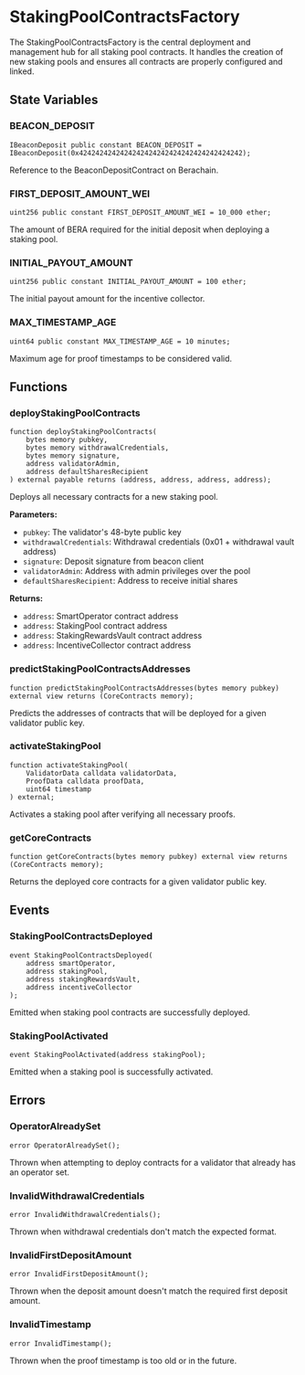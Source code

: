 <script setup>
  import config from '@berachain/config/constants.json';
</script>

# StakingPoolContractsFactory

The StakingPoolContractsFactory is the central deployment and management hub for all staking pool contracts. It handles the creation of new staking pools and ensures all contracts are properly configured and linked.

## State Variables

### BEACON_DEPOSIT

```solidity
IBeaconDeposit public constant BEACON_DEPOSIT = IBeaconDeposit(0x4242424242424242424242424242424242424242);
```

Reference to the BeaconDepositContract on Berachain.

### FIRST_DEPOSIT_AMOUNT_WEI

```solidity
uint256 public constant FIRST_DEPOSIT_AMOUNT_WEI = 10_000 ether;
```

The amount of BERA required for the initial deposit when deploying a staking pool.

### INITIAL_PAYOUT_AMOUNT

```solidity
uint256 public constant INITIAL_PAYOUT_AMOUNT = 100 ether;
```

The initial payout amount for the incentive collector.

### MAX_TIMESTAMP_AGE

```solidity
uint64 public constant MAX_TIMESTAMP_AGE = 10 minutes;
```

Maximum age for proof timestamps to be considered valid.

## Functions

### deployStakingPoolContracts

```solidity
function deployStakingPoolContracts(
    bytes memory pubkey,
    bytes memory withdrawalCredentials,
    bytes memory signature,
    address validatorAdmin,
    address defaultSharesRecipient
) external payable returns (address, address, address, address);
```

Deploys all necessary contracts for a new staking pool.

**Parameters:**

- `pubkey`: The validator's 48-byte public key
- `withdrawalCredentials`: Withdrawal credentials (0x01 + withdrawal vault address)
- `signature`: Deposit signature from beacon client
- `validatorAdmin`: Address with admin privileges over the pool
- `defaultSharesRecipient`: Address to receive initial shares

**Returns:**

- `address`: SmartOperator contract address
- `address`: StakingPool contract address
- `address`: StakingRewardsVault contract address
- `address`: IncentiveCollector contract address

### predictStakingPoolContractsAddresses

```solidity
function predictStakingPoolContractsAddresses(bytes memory pubkey) external view returns (CoreContracts memory);
```

Predicts the addresses of contracts that will be deployed for a given validator public key.

### activateStakingPool

```solidity
function activateStakingPool(
    ValidatorData calldata validatorData,
    ProofData calldata proofData,
    uint64 timestamp
) external;
```

Activates a staking pool after verifying all necessary proofs.

### getCoreContracts

```solidity
function getCoreContracts(bytes memory pubkey) external view returns (CoreContracts memory);
```

Returns the deployed core contracts for a given validator public key.

## Events

### StakingPoolContractsDeployed

```solidity
event StakingPoolContractsDeployed(
    address smartOperator,
    address stakingPool,
    address stakingRewardsVault,
    address incentiveCollector
);
```

Emitted when staking pool contracts are successfully deployed.

### StakingPoolActivated

```solidity
event StakingPoolActivated(address stakingPool);
```

Emitted when a staking pool is successfully activated.

## Errors

### OperatorAlreadySet

```solidity
error OperatorAlreadySet();
```

Thrown when attempting to deploy contracts for a validator that already has an operator set.

### InvalidWithdrawalCredentials

```solidity
error InvalidWithdrawalCredentials();
```

Thrown when withdrawal credentials don't match the expected format.

### InvalidFirstDepositAmount

```solidity
error InvalidFirstDepositAmount();
```

Thrown when the deposit amount doesn't match the required first deposit amount.

### InvalidTimestamp

```solidity
error InvalidTimestamp();
```

Thrown when the proof timestamp is too old or in the future.
